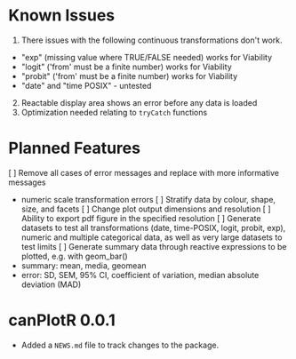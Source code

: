 # Known Issues
1. There issues with the following continuous transformations don't work. 
  + "exp" (missing value where TRUE/FALSE needed) works for Viability
  + "logit" ('from' must be a finite number) works for Viability
  + "probit" ('from' must be a finite number) works for Viability
  + "date" and "time POSIX" - untested
2. Reactable display area shows an error before any data is loaded
3. Optimization needed relating to `tryCatch` functions

# Planned Features
[ ] Remove all cases of error messages and replace with more informative messages
  + numeric scale transformation errors
[ ] Stratify data by colour, shape, size, and facets
[ ] Change plot output dimensions and resolution
[ ] Ability to export pdf figure in the specified resolution
[ ] Generate datasets to test all transformations (date, time-POSIX, logit, probit, exp), numeric and multiple categorical data, as well as very large datasets to test limits
[ ] Generate summary data through reactive expressions to be plotted, e.g. with geom_bar()
  + summary: mean, media, geomean
  + error: SD, SEM, 95% CI, coefficient of variation, median absolute deviation (MAD)

# canPlotR 0.0.1
* Added a `NEWS.md` file to track changes to the package.